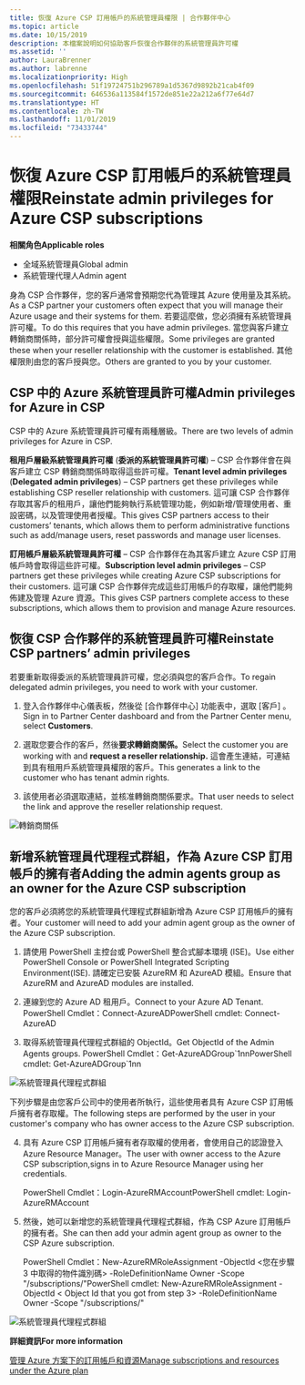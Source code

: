 ```yaml
---
title: 恢復 Azure CSP 訂用帳戶的系統管理員權限 | 合作夥伴中心
ms.topic: article
ms.date: 10/15/2019
description: 本檔案說明如何協助客戶恢復合作夥伴的系統管理員許可權
ms.assetid: ''
author: LauraBrenner
ms.author: labrenne
ms.localizationpriority: High
ms.openlocfilehash: 51f19724751b296789a1d5367d9892b21cab4f09
ms.sourcegitcommit: 646536a113584f1572de851e22a212a6f77e64d7
ms.translationtype: HT
ms.contentlocale: zh-TW
ms.lasthandoff: 11/01/2019
ms.locfileid: "73433744"
---
```

# <a name="reinstate-admin-privileges-for-azure-csp-subscriptions"></a><span data-ttu-id="423b4-103">恢復 Azure CSP 訂用帳戶的系統管理員權限</span><span class="sxs-lookup"><span data-stu-id="423b4-103">Reinstate admin privileges for Azure CSP subscriptions</span></span>  

<span data-ttu-id="423b4-104">**相關角色**</span><span class="sxs-lookup"><span data-stu-id="423b4-104">**Applicable roles**</span></span>

- <span data-ttu-id="423b4-105">全域系統管理員</span><span class="sxs-lookup"><span data-stu-id="423b4-105">Global admin</span></span>
- <span data-ttu-id="423b4-106">系統管理代理人</span><span class="sxs-lookup"><span data-stu-id="423b4-106">Admin agent</span></span>

<span data-ttu-id="423b4-107">身為 CSP 合作夥伴，您的客戶通常會預期您代為管理其 Azure 使用量及其系統。</span><span class="sxs-lookup"><span data-stu-id="423b4-107">As a CSP partner your customers often expect that you will manage their Azure usage and their systems for them.</span></span> <span data-ttu-id="423b4-108">若要這麼做，您必須擁有系統管理員許可權。</span><span class="sxs-lookup"><span data-stu-id="423b4-108">To do this requires that you have admin privileges.</span></span> <span data-ttu-id="423b4-109">當您與客戶建立轉銷商關係時，部分許可權會授與這些權限。</span><span class="sxs-lookup"><span data-stu-id="423b4-109">Some privileges are granted these when your reseller relationship with the customer is established.</span></span> <span data-ttu-id="423b4-110">其他權限則由您的客戶授與您。</span><span class="sxs-lookup"><span data-stu-id="423b4-110">Others are granted to you by your customer.</span></span>

## <a name="admin-privileges-for-azure-in-csp"></a><span data-ttu-id="423b4-111">CSP 中的 Azure 系統管理員許可權</span><span class="sxs-lookup"><span data-stu-id="423b4-111">Admin privileges for Azure in CSP</span></span> 

<span data-ttu-id="423b4-112">CSP 中的 Azure 系統管理員許可權有兩種層級。</span><span class="sxs-lookup"><span data-stu-id="423b4-112">There are two levels of admin privileges for Azure in CSP.</span></span> 

<span data-ttu-id="423b4-113">**租用戶層級系統管理員許可權** (**委派的系統管理員許可權**) – CSP 合作夥伴會在與客戶建立 CSP 轉銷商關係時取得這些許可權。</span><span class="sxs-lookup"><span data-stu-id="423b4-113">**Tenant level admin privileges** (**Delegated admin privileges**) –  CSP partners get these privileges while establishing CSP reseller relationship with customers.</span></span> <span data-ttu-id="423b4-114">這可讓 CSP 合作夥伴存取其客戶的租用戶，讓他們能夠執行系統管理功能，例如新增/管理使用者、重設密碼，以及管理使用者授權。</span><span class="sxs-lookup"><span data-stu-id="423b4-114">This gives CSP partners access to their customers’ tenants, which allows them to perform administrative functions such as add/manage users, reset passwords and manage user licenses.</span></span> 

<span data-ttu-id="423b4-115">**訂用帳戶層級系統管理員許可權** – CSP 合作夥伴在為其客戶建立 Azure CSP 訂用帳戶時會取得這些許可權。</span><span class="sxs-lookup"><span data-stu-id="423b4-115">**Subscription level admin privileges** – CSP partners get these privileges while creating Azure CSP subscriptions for their customers.</span></span> <span data-ttu-id="423b4-116">這可讓 CSP 合作夥伴完成這些訂用帳戶的存取權，讓他們能夠佈建及管理 Azure 資源。</span><span class="sxs-lookup"><span data-stu-id="423b4-116">This gives CSP partners complete access to these subscriptions, which allows them to provision and manage Azure resources.</span></span> 


## <a name="reinstate-csp-partners-admin-privileges"></a><span data-ttu-id="423b4-117">恢復 CSP 合作夥伴的系統管理員許可權</span><span class="sxs-lookup"><span data-stu-id="423b4-117">Reinstate CSP partners’ admin privileges</span></span>

<span data-ttu-id="423b4-118">若要重新取得委派的系統管理員許可權，您必須與您的客戶合作。</span><span class="sxs-lookup"><span data-stu-id="423b4-118">To regain delegated admin privileges, you need to work with your customer.</span></span>
 
 1. <span data-ttu-id="423b4-119">登入合作夥伴中心儀表板，然後從 [合作夥伴中心] 功能表中，選取 [客戶]  。</span><span class="sxs-lookup"><span data-stu-id="423b4-119">Sign in to Partner Center dashboard and from the Partner Center menu, select **Customers**.</span></span>

 2. <span data-ttu-id="423b4-120">選取您要合作的客戶，然後**要求轉銷商關係。**</span><span class="sxs-lookup"><span data-stu-id="423b4-120">Select the customer you are working with and **request a reseller relationship.**</span></span> <span data-ttu-id="423b4-121">這會產生連結，可連結到具有租用戶系統管理員權限的客戶。</span><span class="sxs-lookup"><span data-stu-id="423b4-121">This generates a link to the customer who has tenant admin rights.</span></span>

 3. <span data-ttu-id="423b4-122">該使用者必須選取連結，並核准轉銷商關係要求。</span><span class="sxs-lookup"><span data-stu-id="423b4-122">That user needs to select the link and approve the reseller relationship request.</span></span>
 
![轉銷商關係](images/azure/revoke4.png)

## <a name="adding-the-admin-agents-group-as-an-owner-for-the-azure-csp-subscription"></a><span data-ttu-id="423b4-124">新增系統管理員代理程式群組，作為 Azure CSP 訂用帳戶的擁有者</span><span class="sxs-lookup"><span data-stu-id="423b4-124">Adding the admin agents group as an owner for the Azure CSP subscription</span></span>

 <span data-ttu-id="423b4-125">您的客戶必須將您的系統管理員代理程式群組新增為 Azure CSP 訂用帳戶的擁有者。</span><span class="sxs-lookup"><span data-stu-id="423b4-125">Your customer will need to add your admin agent group as the owner of the Azure CSP subscription.</span></span>

1. <span data-ttu-id="423b4-126">請使用 PowerShell 主控台或 PowerShell 整合式腳本環境 (ISE)。</span><span class="sxs-lookup"><span data-stu-id="423b4-126">Use either PowerShell Console or PowerShell Integrated Scripting Environment(ISE).</span></span> <span data-ttu-id="423b4-127">請確定已安裝 AzureRM 和 AzureAD 模組。</span><span class="sxs-lookup"><span data-stu-id="423b4-127">Ensure that AzureRM and AzureAD modules are installed.</span></span> 

2.  <span data-ttu-id="423b4-128">連線到您的 Azure AD 租用戶。</span><span class="sxs-lookup"><span data-stu-id="423b4-128">Connect to your Azure AD Tenant.</span></span>
<span data-ttu-id="423b4-129">PowerShell Cmdlet：Connect-AzureAD</span><span class="sxs-lookup"><span data-stu-id="423b4-129">PowerShell cmdlet: Connect-AzureAD</span></span>

3.  <span data-ttu-id="423b4-130">取得系統管理員代理程式群組的 ObjectId。</span><span class="sxs-lookup"><span data-stu-id="423b4-130">Get ObjectId of the Admin Agents groups.</span></span>
<span data-ttu-id="423b4-131">PowerShell Cmdlet：Get-AzureADGroup\`1nn</span><span class="sxs-lookup"><span data-stu-id="423b4-131">PowerShell cmdlet: Get-AzureADGroup\`1nn</span></span>

![系統管理員代理程式群組](images/azure/revoke5.png)

<span data-ttu-id="423b4-133">下列步驟是由您客戶公司中的使用者所執行，這些使用者具有 Azure CSP 訂用帳戶擁有者存取權。</span><span class="sxs-lookup"><span data-stu-id="423b4-133">The following steps are performed by the user in your customer's company who has owner access to the Azure CSP subscription.</span></span>

4. <span data-ttu-id="423b4-134">具有 Azure CSP 訂用帳戶擁有者存取權的使用者，會使用自己的認證登入 Azure Resource Manager。</span><span class="sxs-lookup"><span data-stu-id="423b4-134">The user with owner access to the Azure CSP subscription,signs in to Azure Resource Manager using her credentials.</span></span>

    <span data-ttu-id="423b4-135">PowerShell Cmdlet：Login-AzureRMAccount</span><span class="sxs-lookup"><span data-stu-id="423b4-135">PowerShell cmdlet: Login-AzureRMAccount</span></span>

5.  <span data-ttu-id="423b4-136">然後，她可以新增您的系統管理員代理程式群組，作為 CSP Azure 訂用帳戶的擁有者。</span><span class="sxs-lookup"><span data-stu-id="423b4-136">She can then add your admin agent group as owner to the CSP Azure subscription.</span></span>

    <span data-ttu-id="423b4-137">PowerShell Cmdlet：New-AzureRMRoleAssignment -ObjectId <您在步驟 3 中取得的物件識別碼> -RoleDefinitionName Owner -Scope "/subscriptions/<SubscriptionId of CSP subscription>"</span><span class="sxs-lookup"><span data-stu-id="423b4-137">PowerShell cmdlet: New-AzureRMRoleAssignment -ObjectId < Object Id that you got from step 3> -RoleDefinitionName Owner -Scope "/subscriptions/<SubscriptionId of CSP subscription>"</span></span>

![系統管理員代理程式群組](images/azure/revoke6.png)    

<span data-ttu-id="423b4-139">**詳細資訊**</span><span class="sxs-lookup"><span data-stu-id="423b4-139">**For more information**</span></span>

[<span data-ttu-id="423b4-140">管理 Azure 方案下的訂用帳戶和資源</span><span class="sxs-lookup"><span data-stu-id="423b4-140">Manage subscriptions and resources under the Azure plan</span></span>](azure-plan-manage.md)
